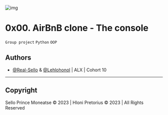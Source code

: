 ![img](https://i.imgur.com/sftSnOT.png)
# 0x00. AirBnB clone - The console
`Group project` `Python` `OOP`

## Authors
- [@Real-Sello](https://github.com/Real-Sello) & [@Lehlohonol](https://github.com/Lehlohonol) | ALX | Cohort 10
___

## Copyright

Sello Prince Moneatse &copy; 2023 | Hloni Pretorius &copy; 2023 | All Rights Reserved
